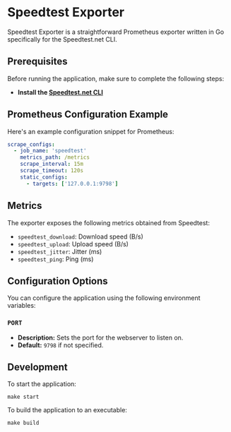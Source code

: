 # Speedtest Exporter

Speedtest Exporter is a straightforward Prometheus exporter written in Go specifically for the Speedtest.net CLI.

## Prerequisites

Before running the application, make sure to complete the following steps:

- **Install the [Speedtest.net CLI](https://www.speedtest.net/en/apps/cli)**

## Prometheus Configuration Example

Here's an example configuration snippet for Prometheus:

```yaml
scrape_configs:
  - job_name: 'speedtest'
    metrics_path: /metrics
    scrape_interval: 15m
    scrape_timeout: 120s 
    static_configs:
      - targets: ['127.0.0.1:9798']
```

## Metrics

The exporter exposes the following metrics obtained from Speedtest:

- `speedtest_download`: Download speed (B/s)
- `speedtest_upload`: Upload speed (B/s)
- `speedtest_jitter`: Jitter (ms)
- `speedtest_ping`: Ping (ms)

## Configuration Options

You can configure the application using the following environment variables:

### `PORT`

- **Description:** Sets the port for the webserver to listen on.
- **Default:** `9798` if not specified.

## Development

To start the application:

```shell
make start
```

To build the application to an executable:

```shell
make build
```